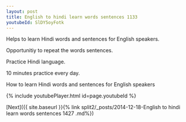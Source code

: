 ```yaml
---
layout: post
title: English to hindi learn words sentences 1133 
youtubeId: SlDY5oyFotk
---
```

 
 
Helps to learn Hindi words and sentences for English speakers.

Opportunitiy to repeat the words sentences. 

Practice Hindi language. 
 
10 minutes practice every day. 
 
How to learn Hindi words and sentences for English speakers 
 
{% include youtubePlayer.html id=page.youtubeId %}
 
 
[Next]({{ site.baseurl }}{% link  split2/_posts/2014-12-18-English to hindi learn words sentences 1427 .md%})
 
